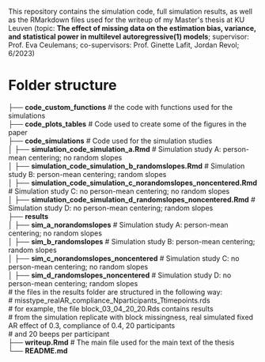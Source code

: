 
This repository contains the simulation code, full simulation results, as well as the RMarkdown files used for the writeup of my Master's thesis at KU Leuven (topic: **The effect of missing data on the estimation bias, variance, and statistical power in multilevel autoregressive(1) models**; supervisor: Prof. Eva Ceulemans; co-supervisors: Prof. Ginette Lafit, Jordan Revol; 6/2023)

# Folder structure 

├── **code_custom_functions**   # the code with functions used for the simulations  
├── **code_plots_tables**       # Code used to create some of the figures in the paper  
├── **code_simulations**        # Code used for the simulation studies   
│  ├── **simulation_code_simulation_a.Rmd**               # Simulation study A: person-mean centering; no random slopes  
│  ├── **simulation_code_simulation_b_randomslopes.Rmd**  # Simulation study B: person-mean centering; random slopes   
│  ├── **simulation_code_simulation_c_norandomslopes_noncentered.Rmd**    # Simulation study C: no person-mean centering; no random slopes  
│  ├── **simulation_code_simulation_d_randomslopes_noncentered.Rmd**  # Simulation study D: no person-mean centering; random slopes   
├── **results**  
│  ├── **sim_a_norandomslopes**              # Simulation study A: person-mean centering; no random slopes   
│  ├── **sim_b_randomslopes**  # Simulation study B: person-mean centering; random slopes   
│  ├── **sim_c_norandomslopes_noncentered**    # Simulation study C: no person-mean centering; no random slopes   
│  ├── **sim_d_randomslopes_noncentered**  # Simulation study D: no person-mean centering; random slopes   
    # the files in the results folder are structured in the following way:  
    # misstype_realAR_compliance_Nparticipants_Ttimepoints.rds  
    # for example, the file block_03_04_20_20.Rds contains results   
    # from the simulation replicate with block missingness, real simulated fixed AR effect of 0.3, compliance of 0.4, 20 participants   
    # and 20 beeps per participant   
├── **writeup.Rmd**  # The main file used for the main text of the thesis   
└── **README.md**  

